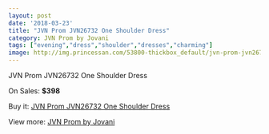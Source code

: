 ```yaml
---
layout: post
date: '2018-03-23'
title: "JVN Prom JVN26732 One Shoulder Dress"
category: JVN Prom by Jovani
tags: ["evening","dress","shoulder","dresses","charming"]
image: http://img.princessan.com/53800-thickbox_default/jvn-prom-jvn26732-one-shoulder-dress.jpg
---
```

JVN Prom JVN26732 One Shoulder Dress

On Sales: **$398**
<a href="https://www.princessan.com/en/jvn-prom-by-jovani/24209-jvn-prom-jvn26732-one-shoulder-dress.html"><amp-img layout="responsive" width="600" height="600" src="//img.princessan.com/53800-thickbox_default/jvn-prom-jvn26732-one-shoulder-dress.jpg" alt="JVN Prom JVN26732 One Shoulder Dress 0" /></a>
<a href="https://www.princessan.com/en/jvn-prom-by-jovani/24209-jvn-prom-jvn26732-one-shoulder-dress.html"><amp-img layout="responsive" width="600" height="600" src="//img.princessan.com/53801-thickbox_default/jvn-prom-jvn26732-one-shoulder-dress.jpg" alt="JVN Prom JVN26732 One Shoulder Dress 1" /></a>

Buy it: [JVN Prom JVN26732 One Shoulder Dress](https://www.princessan.com/en/jvn-prom-by-jovani/24209-jvn-prom-jvn26732-one-shoulder-dress.html "JVN Prom JVN26732 One Shoulder Dress")

View more: [JVN Prom by Jovani](https://www.princessan.com/en/208-jvn-prom-by-jovani "JVN Prom by Jovani")